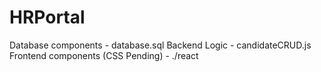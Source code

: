 # HRPortal

Database components - database.sql
Backend Logic - candidateCRUD.js
Frontend components (CSS Pending) - ./react

